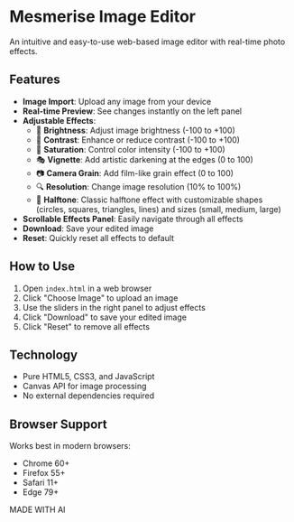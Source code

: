 # Mesmerise Image Editor

An intuitive and easy-to-use web-based image editor with real-time photo effects.

## Features

- **Image Import**: Upload any image from your device
- **Real-time Preview**: See changes instantly on the left panel
- **Adjustable Effects**:
  - 🔆 **Brightness**: Adjust image brightness (-100 to +100)
  - 🎨 **Contrast**: Enhance or reduce contrast (-100 to +100)
  - 🌈 **Saturation**: Control color intensity (-100 to +100)
  - 🎭 **Vignette**: Add artistic darkening at the edges (0 to 100)
  - 📷 **Camera Grain**: Add film-like grain effect (0 to 100)
  - 🔍 **Resolution**: Change image resolution (10% to 100%)
  - 🎯 **Halftone**: Classic halftone effect with customizable shapes (circles, squares, triangles, lines) and sizes (small, medium, large)
- **Scrollable Effects Panel**: Easily navigate through all effects
- **Download**: Save your edited image
- **Reset**: Quickly reset all effects to default

## How to Use

1. Open `index.html` in a web browser
2. Click "Choose Image" to upload an image
3. Use the sliders in the right panel to adjust effects
4. Click "Download" to save your edited image
5. Click "Reset" to remove all effects

## Technology

- Pure HTML5, CSS3, and JavaScript
- Canvas API for image processing
- No external dependencies required

## Browser Support

Works best in modern browsers:
- Chrome 60+
- Firefox 55+
- Safari 11+
- Edge 79+

MADE WITH AI
